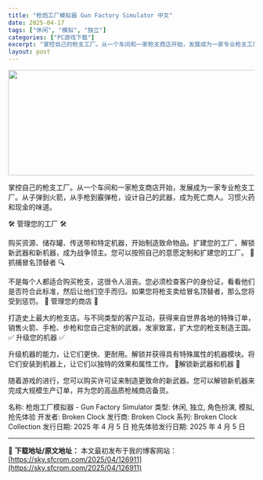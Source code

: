 ```yaml
---
title: "枪炮工厂模拟器 Gun Factory Simulator 中文"
date: 2025-04-17
tags: ["休闲", "模拟", "独立"]
categories: ["PC游戏下载"]
excerpt: "掌控自己的枪支工厂。从一个车间和一家枪支商店开始，发展成为一家专业枪支工厂。从子弹到火箭，从手枪到霰弹枪，设计自己的武器，成为死亡商人。习惯火药和现金的味道。 🛠️ 管理您的工厂 🛠️ 购买资源、储存罐、传送带和特定机器，开始制造致命物品。扩建您的工厂，解锁新武器和新机器，成为战争领主。您可以按照自&hellip;"
layout: post
---
```


<img class="aligncenter size-full wp-image-126912" src="https://sky.sfcrom.com/wp-content/uploads/2025/04/2025041711123811.webp" alt="" width="660" height="215" />

掌控自己的枪支工厂。从一个车间和一家枪支商店开始，发展成为一家专业枪支工厂。从子弹到火箭，从手枪到霰弹枪，设计自己的武器，成为死亡商人。习惯火药和现金的味道。

🛠️ 管理您的工厂 🛠️

购买资源、储存罐、传送带和特定机器，开始制造致命物品。扩建您的工厂，解锁新武器和新机器，成为战争领主。您可以按照自己的意愿定制和扩建您的工厂。
🔎 抓捕冒名顶替者 🔍

不是每个人都适合购买枪支，这很令人沮丧。您必须检查客户的身份证，看看他们是否符合此标准，然后让他们空手而归。如果您将枪支卖给冒名顶替者，那么您将受到惩罚。
🏪 管理您的商店 🏪

打造史上最大的枪支店。与不同类型的客户互动，获得来自世界各地的特殊订单，销售火箭、手枪、步枪和您自己定制的武器，发家致富，扩大您的枪支制造王国。
✅ 升级您的机器 ✅

升级机器的能力，让它们更快、更耐用。解锁并获得具有特殊属性的机器模块。将它们安装到机器上，让它们以独特的效果和属性工作。
🔫解锁新武器和机器 🔫

随着游戏的进行，您可以购买许可证来制造更致命的新武器。您可以解锁新机器来完成大规模生产订单，并为您的高品质枪械商店备货。

名称: 枪炮工厂模拟器 - Gun Factory Simulator
类型: 休闲, 独立, 角色扮演, 模拟, 抢先体验
开发者: Broken Clock
发行商: Broken Clock
系列: Broken Clock Collection
发行日期: 2025 年 4 月 5 日
抢先体验发行日期: 2025 年 4 月 5 日

---
📖 **下载地址/原文地址：** 本文最初发布于我的博客网站：[https://sky.sfcrom.com/2025/04/126911](https://sky.sfcrom.com/2025/04/126911)
